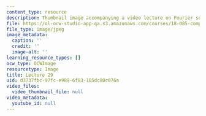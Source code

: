 ```yaml
---
content_type: resource
description: Thumbnail image accompanying a video lecture on Fourier series.
file: https://ol-ocw-studio-app-qa.s3.amazonaws.com/courses/18-085-computational-science-and-engineering-i-fall-2008/d3737fbc97fce9896f83105dc80c076a_29.jpg
file_type: image/jpeg
image_metadata:
  caption: ''
  credit: ''
  image-alt: ''
learning_resource_types: []
ocw_type: OCWImage
resourcetype: Image
title: Lecture 29
uid: d3737fbc-97fc-e989-6f83-105dc80c076a
video_files:
  video_thumbnail_file: null
video_metadata:
  youtube_id: null
---
```

